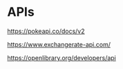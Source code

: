 # APIs

https://pokeapi.co/docs/v2

https://www.exchangerate-api.com/

https://openlibrary.org/developers/api

